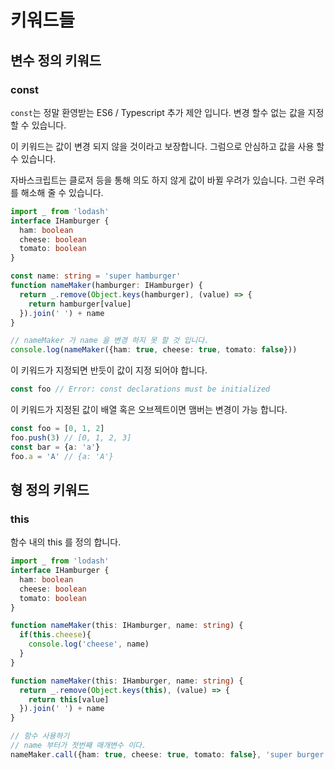 # 키워드들

## 변수 정의 키워드

### const
`const`는 정말 환영받는 ES6 / Typescript 추가 제안 입니다. 변경 할수 없는 값을 지정 할 수 있습니다.

이 키워드는 값이 변경 되지 않을 것이라고 보장합니다. 그럼으로 안심하고 값을 사용 할 수 있습니다.

자바스크립트는 클로저 등을 통해 의도 하지 않게 값이 바뀔 우려가 있습니다. 그런 우려를 해소해 줄 수 있습니다.

```typescript
import _ from 'lodash'
interface IHamburger {
  ham: boolean
  cheese: boolean
  tomato: boolean
}

const name: string = 'super hamburger'
function nameMaker(hamburger: IHamburger) {
  return _.remove(Object.keys(hamburger), (value) => {
    return hamburger[value]
  }).join(' ') + name
}

// nameMaker 가 name 을 변경 하지 못 할 것 입니다.
console.log(nameMaker({ham: true, cheese: true, tomato: false}))
```

이 키워드가 지정되면 반듯이 값이 지정 되어야 합니다.
```typescript
const foo // Error: const declarations must be initialized
```

이 키워드가 지정된 값이 배열 혹은 오브젝트이면 맴버는 변경이 가능 합니다.
```typescript
const foo = [0, 1, 2]
foo.push(3) // [0, 1, 2, 3]
const bar = {a: 'a'}
foo.a = 'A' // {a: 'A'}
```

## 형 정의 키워드

### this
함수 내의 this 를 정의 합니다.
```typescript
import _ from 'lodash'
interface IHamburger {
  ham: boolean
  cheese: boolean
  tomato: boolean
}

function nameMaker(this: IHamburger, name: string) {
  if(this.cheese){
    console.log('cheese', name)
  }
}

function nameMaker(this: IHamburger, name: string) {
  return _.remove(Object.keys(this), (value) => {
    return this[value]
  }).join(' ') + name
}

// 함수 사용하기
// name 부터가 첫번째 매개변수 이다.
nameMaker.call({ham: true, cheese: true, tomato: false}, 'super burger')
```